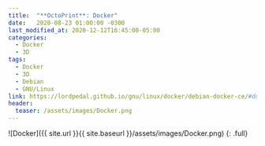 ```yaml
---
title:  "**OctoPrint**: Docker"
date:   2020-08-23 01:00:00 -0300
last_modified_at: 2020-12-12T16:45:00-05:00
categories:
  - Docker
  - 3D
tags:
  - Docker
  - 3D
  - Debian
  - GNU/Linux
link: https://lordpedal.github.io/gnu/linux/docker/debian-docker-ce/#docker-octoprint
header:
  teaser: /assets/images/Docker.png
---
```


![Docker]({{ site.url }}{{ site.baseurl }}/assets/images/Docker.png)
{: .full}
